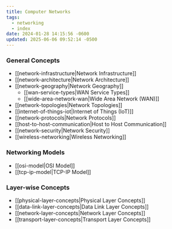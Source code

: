 ```yaml
---
title: Computer Networks
tags:
  - networking
  - index
date: 2024-01-28 14:15:56 -0600
updated: 2025-06-06 09:52:14 -0500
---
```


### General Concepts

* [[network-infrastructure|Network Infrastructure]]
* [[network-architecture|Network Architecture]]
* [[network-geography|Network Geography]]
	* [[wan-service-types|WAN Service Types]]
	* [[wide-area-network-wan|Wide Area Network (WAN)]]
* [[network-topologies|Network Topologies]]
* [[internet-of-things-iot|Internet of Things (IoT)]]
* [[network-protocols|Network Protocols]]
* [[host-to-host-communication|Host to Host Communication]]
* [[network-security|Network Security]]
* [[wireless-networking|Wireless Networking]]

### Networking Models

* [[osi-model|OSI Model]]
* [[tcp-ip-model|TCP-IP Model]]

### Layer-wise Concepts

* [[physical-layer-concepts|Physical Layer Concepts]]
* [[data-link-layer-concepts|Data Link Layer Concepts]]
* [[network-layer-concepts|Network Layer Concepts]]
* [[transport-layer-concepts|Transport Layer Concepts]]
